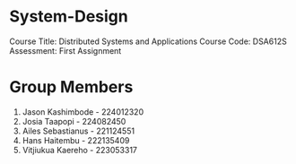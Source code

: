 # System-Design
Course Title: Distributed Systems and Applications 
Course Code: DSA612S 
Assessment: First Assignment

# Group Members
1. Jason Kashimbode - 224012320
2. Josia Taapopi - 224082450
3. Ailes Sebastianus - 221124551
4. Hans Haitembu - 222135409
5. Vitjiukua Kaereho - 223053317
